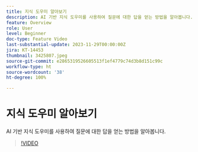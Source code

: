 ```yaml
---
title: 지식 도우미 알아보기
description: AI 기반 지식 도우미를 사용하여 질문에 대한 답을 얻는 방법을 알아봅니다.
feature: Overview
role: User
level: Beginner
doc-type: Feature Video
last-substantial-update: 2023-11-29T00:00:00Z
jira: KT-14453
thumbnail: 3425807.jpeg
source-git-commit: e2865319526605513f1ef4779c74d3b8d151c99c
workflow-type: ht
source-wordcount: '38'
ht-degree: 100%

---
```



# 지식 도우미 알아보기

AI 기반 지식 도우미를 사용하여 질문에 대한 답을 얻는 방법을 알아봅니다.

>[!VIDEO](https://video.tv.adobe.com/v/3425807/?learn=on)
